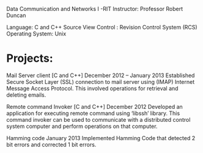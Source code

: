 Data Communication and Networks I -RIT
Instructor: Professor Robert Duncan

Language: C and C++
Source View Control : Revision Control System (RCS)
Operating System: Unix

Projects:
=======

Mail Server client [C and C++]
December 2012 – January 2013
Established Secure Socket Layer (SSL) connection to mail server using (IMAP) Internet Message Access Protocol. 
This involved operations for retrieval and deleting emails.

Remote command Invoker [C and C++]
December 2012 
Developed an application for executing remote command using ‘libssh’ library. 
This command invoker can be used to communicate with a distributed control system computer  and perform operations
on that computer.

Hamming code 
January 2013
Implemented Hamming Code that detected 2 bit errors and corrected 1 bit errors.

